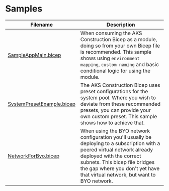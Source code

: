 # Samples

Filename | Description
|---|---|
[SampleAppMain.bicep](SampleAppMain.bicep) | When consuming the AKS Construction Bicep as a module, doing so from your own Bicep file is recommended. This sample shows using `environment mapping`, `custom naming` and basic conditional logic for using the module.
[SystemPresetExample.bicep](SystemPresetExample.bicep) | The AKS Construction Bicep uses preset configurations for the system pool. Where you wish to deviate from these recommended presets, you can provide your own custom preset. This sample shows how to achieve that.
[NetworkForByo.bicep](NetworkForByo.bicep) | When using the BYO network configuration you'll usually be deploying to a subscription with a peered virtual network already deployed with the correct subnets. This bicep file bridges the gap where you don't yet have that virtual network, but want to BYO network.
